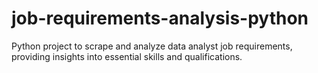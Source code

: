 # job-requirements-analysis-python
Python project to scrape and analyze data analyst job requirements, providing insights into essential skills and qualifications.
